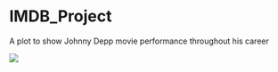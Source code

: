 # IMDB_Project

A plot to show Johnny Depp movie performance throughout his career 

![](JD-old.png)
